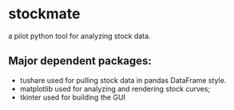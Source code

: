 # stockmate
a pilot python tool for analyzing stock data.
## Major dependent packages:
  * tushare
  used for pulling stock data in pandas DataFrame style.
  * matplotlib
  used for analyzing and rendering stock curves;
  * tkinter
  used for building the GUI
